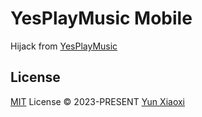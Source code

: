 # YesPlayMusic Mobile

Hijack from [YesPlayMusic](https://github.com/qier222/YesPlayMusic)

## License

[MIT](./LICENSE) License © 2023-PRESENT [Yun Xiaoxi](https://github.com/ycte)
